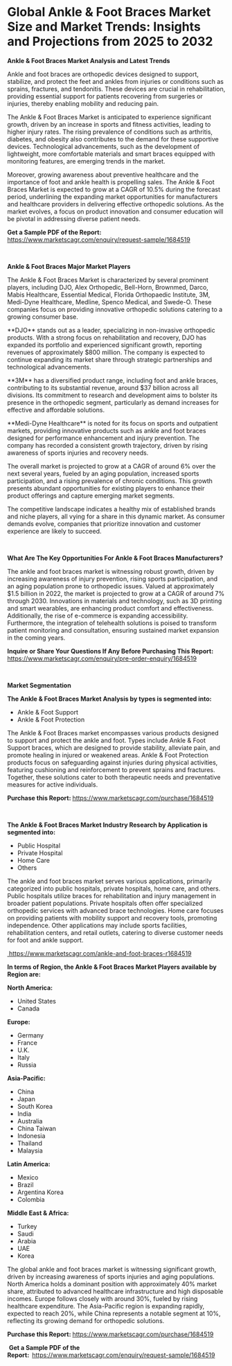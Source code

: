 <p><h1>Global Ankle & Foot Braces Market Size and Market Trends: Insights and Projections from 2025 to 2032</h1></p><p><strong>Ankle & Foot Braces Market Analysis and Latest Trends</strong></p>
<p><p>Ankle and foot braces are orthopedic devices designed to support, stabilize, and protect the feet and ankles from injuries or conditions such as sprains, fractures, and tendonitis. These devices are crucial in rehabilitation, providing essential support for patients recovering from surgeries or injuries, thereby enabling mobility and reducing pain.</p><p>The Ankle & Foot Braces Market is anticipated to experience significant growth, driven by an increase in sports and fitness activities, leading to higher injury rates. The rising prevalence of conditions such as arthritis, diabetes, and obesity also contributes to the demand for these supportive devices. Technological advancements, such as the development of lightweight, more comfortable materials and smart braces equipped with monitoring features, are emerging trends in the market.</p><p>Moreover, growing awareness about preventive healthcare and the importance of foot and ankle health is propelling sales. The Ankle & Foot Braces Market is expected to grow at a CAGR of 10.5% during the forecast period, underlining the expanding market opportunities for manufacturers and healthcare providers in delivering effective orthopedic solutions. As the market evolves, a focus on product innovation and consumer education will be pivotal in addressing diverse patient needs.</p></p>
<p><strong>Get a Sample PDF of the Report:&nbsp;</strong> <a href="https://www.marketscagr.com/enquiry/request-sample/1684519?utm_campaign=3575&utm_medium=2&utm_source=Github&utm_content=ia&utm_term=13042025&utm_id=ankle-foot-braces">https://www.marketscagr.com/enquiry/request-sample/1684519</a></p>
<p>&nbsp;</p>
<p><strong>Ankle & Foot Braces Major Market Players</strong></p>
<p><p>The Ankle & Foot Braces Market is characterized by several prominent players, including DJO, Alex Orthopedic, Bell-Horn, Brownmed, Darco, Mabis Healthcare, Essential Medical, Florida Orthopaedic Institute, 3M, Medi-Dyne Healthcare, Medline, Spenco Medical, and Swede-O. These companies focus on providing innovative orthopedic solutions catering to a growing consumer base.</p><p>**DJO** stands out as a leader, specializing in non-invasive orthopedic products. With a strong focus on rehabilitation and recovery, DJO has expanded its portfolio and experienced significant growth, reporting revenues of approximately $800 million. The company is expected to continue expanding its market share through strategic partnerships and technological advancements.</p><p>**3M** has a diversified product range, including foot and ankle braces, contributing to its substantial revenue, around $37 billion across all divisions. Its commitment to research and development aims to bolster its presence in the orthopedic segment, particularly as demand increases for effective and affordable solutions.</p><p>**Medi-Dyne Healthcare** is noted for its focus on sports and outpatient markets, providing innovative products such as ankle and foot braces designed for performance enhancement and injury prevention. The company has recorded a consistent growth trajectory, driven by rising awareness of sports injuries and recovery needs.</p><p>The overall market is projected to grow at a CAGR of around 6% over the next several years, fueled by an aging population, increased sports participation, and a rising prevalence of chronic conditions. This growth presents abundant opportunities for existing players to enhance their product offerings and capture emerging market segments. </p><p>The competitive landscape indicates a healthy mix of established brands and niche players, all vying for a share in this dynamic market. As consumer demands evolve, companies that prioritize innovation and customer experience are likely to succeed.</p></p>
<p>&nbsp;</p>
<p><strong>What Are The Key Opportunities For Ankle & Foot Braces Manufacturers?</strong></p>
<p><p>The ankle and foot braces market is witnessing robust growth, driven by increasing awareness of injury prevention, rising sports participation, and an aging population prone to orthopedic issues. Valued at approximately $1.5 billion in 2022, the market is projected to grow at a CAGR of around 7% through 2030. Innovations in materials and technology, such as 3D printing and smart wearables, are enhancing product comfort and effectiveness. Additionally, the rise of e-commerce is expanding accessibility. Furthermore, the integration of telehealth solutions is poised to transform patient monitoring and consultation, ensuring sustained market expansion in the coming years.</p></p>
<p><strong>Inquire or Share Your Questions If Any Before Purchasing This Report:</strong> <a href="https://www.marketscagr.com/enquiry/pre-order-enquiry/1684519?utm_campaign=3575&utm_medium=2&utm_source=Github&utm_content=ia&utm_term=13042025&utm_id=ankle-foot-braces">https://www.marketscagr.com/enquiry/pre-order-enquiry/1684519</a></p>
<p>&nbsp;</p>
<p><strong>Market Segmentation</strong></p>
<p><strong>The Ankle & Foot Braces Market Analysis by types is segmented into:</strong></p>
<p><ul><li>Ankle & Foot Support</li><li>Ankle & Foot Protection</li></ul></p>
<p><p>The Ankle & Foot Braces market encompasses various products designed to support and protect the ankle and foot. Types include Ankle & Foot Support braces, which are designed to provide stability, alleviate pain, and promote healing in injured or weakened areas. Ankle & Foot Protection products focus on safeguarding against injuries during physical activities, featuring cushioning and reinforcement to prevent sprains and fractures. Together, these solutions cater to both therapeutic needs and preventative measures for active individuals.</p></p>
<p><strong>Purchase this Report:&nbsp;</strong><a href="https://www.marketscagr.com/purchase/1684519?utm_campaign=3575&utm_medium=2&utm_source=Github&utm_content=ia&utm_term=13042025&utm_id=ankle-foot-braces">https://www.marketscagr.com/purchase/1684519</a></p>
<p>&nbsp;</p>
<p><strong>The Ankle & Foot Braces Market Industry Research by Application is segmented into:</strong></p>
<p><ul><li>Public Hospital</li><li>Private Hospital</li><li>Home Care</li><li>Others</li></ul></p>
<p><p>The ankle and foot braces market serves various applications, primarily categorized into public hospitals, private hospitals, home care, and others. Public hospitals utilize braces for rehabilitation and injury management in broader patient populations. Private hospitals often offer specialized orthopedic services with advanced brace technologies. Home care focuses on providing patients with mobility support and recovery tools, promoting independence. Other applications may include sports facilities, rehabilitation centers, and retail outlets, catering to diverse customer needs for foot and ankle support.</p></p>
<p><a href="https://www.marketscagr.com/ankle-and-foot-braces-r1684519?utm_campaign=3575&utm_medium=2&utm_source=Github&utm_content=ia&utm_term=13042025&utm_id=ankle-foot-braces">&nbsp;https://www.marketscagr.com/ankle-and-foot-braces-r1684519</a></p>
<p><strong>In terms of Region, the Ankle & Foot Braces Market Players available by Region are:</strong></p>
<p>
    <p> <strong> North America: </strong>
        <ul>
            <li>United States</li>
            <li>Canada</li>
        </ul>
        </p> 
    <p> <strong> Europe: </strong>
        <ul>
            <li>Germany</li>
            <li>France</li>
            <li>U.K.</li>
            <li>Italy</li>
            <li>Russia</li>
        </ul>
        </p> 
    <p> <strong> Asia-Pacific: </strong>
        <ul>
            <li>China</li>
            <li>Japan</li>
            <li>South Korea</li>
            <li>India</li>
            <li>Australia</li>
            <li>China Taiwan</li>
            <li>Indonesia</li>
            <li>Thailand</li>
            <li>Malaysia</li>
        </ul>
        </p> 
    <p> <strong> Latin America: </strong>
        <ul>
            <li>Mexico</li>
            <li>Brazil</li>
            <li>Argentina Korea</li>
            <li>Colombia</li>
        </ul>
        </p> 
    <p> <strong> Middle East & Africa: </strong>
        <ul>
            <li>Turkey</li>
            <li>Saudi</li>
            <li>Arabia</li>
            <li>UAE</li>
            <li>Korea</li>
        </ul>
    </p>
    </p>
<p><p>The global ankle and foot braces market is witnessing significant growth, driven by increasing awareness of sports injuries and aging populations. North America holds a dominant position with approximately 40% market share, attributed to advanced healthcare infrastructure and high disposable incomes. Europe follows closely with around 30%, fueled by rising healthcare expenditure. The Asia-Pacific region is expanding rapidly, expected to reach 20%, while China represents a notable segment at 10%, reflecting its growing demand for orthopedic solutions.</p></p>
<p><strong>Purchase this Report: </strong><a href="https://www.marketscagr.com/purchase/1684519?utm_campaign=3575&utm_medium=2&utm_source=Github&utm_content=ia&utm_term=13042025&utm_id=ankle-foot-braces">https://www.marketscagr.com/purchase/1684519</a></p>
<p>&nbsp;<strong>Get a Sample PDF of the Report:&nbsp;&nbsp;</strong><a href="https://www.marketscagr.com/enquiry/request-sample/1684519?utm_campaign=3575&utm_medium=2&utm_source=Github&utm_content=ia&utm_term=13042025&utm_id=ankle-foot-braces">https://www.marketscagr.com/enquiry/request-sample/1684519</a></p>
<p><strong></strong></p>
<p><p></p><p></p><p></p></p>
